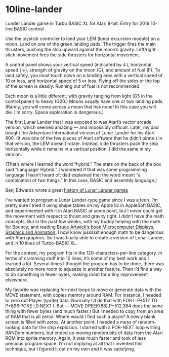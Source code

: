 # 10line-lander
Lunder Lander game in Turbo BASIC XL for Atari 8-bit. Entry for 2019 10-line BASIC contest

Use the joystick controller to land your LEM (lunar excursion module) on a moon. Land on one of the green landing pads. The trigger fires the main thrusters, pushing the ship upward against the moon’s gravity. Left/right stick movement fires the side thrusters for horizontal movement.

A control panel shows your vertical speed (indicated by ↓), horizontal speed (→), strength of gravity on the moon (G), and amount of fuel (F). To land safely, you must touch down on a landing area with a vertical speed of 10 or less, and horizontal speed of 5 or less. Flying off the sides or the top of the screen is deadly. Running out of fuel is not recommended.

Each moon is a little different, with gravity ranging from light (G5 in the control panel) to heavy (G20.) Moons usually have one or two landing pads. (Rarely, you will come across a moon that has none! In this case you will die. I’m sorry. Space exploration is dangerous.)

The first Lunar Lander that I was exposed to was Atari’s vector arcade version, which seemed amazing — and impossibly difficult. Later, my dad bought the Adventure International version of Lunar Lander for his Atari 800. (It was one of the few pieces of Atari software that he didn’t pirate.) In that version, the LEM doesn’t rotate. Instead, side thrusters push the ship horizontally while it remains in a vertical position. I did the same in my version.

(That’s where I learned the word “hybrid.” The stats on the back of the box said “Language: Hybrid.” I wondered if that was some programming language I hasn’t heard of; dad explained that the word meant “a combination of two things.” In this case, BASIC and assembly language.)

Benj Edwards wrote a great [history of Lunar Lander games](https://www.technologizer.com/2009/07/19/lunar-lander/)

I’ve wanted to program a Lunar Lander-type game since I was a teen. I’m pretty sure I tried it using shape tables on my Apple IIc in AppleSoft BASIC, and experimented with it in Atari BASIC at some point, but I never could get the movement with respect to thrust and gravity right. I didn’t have the math concepts. But in the past few weeks, with my buddy helping with the math for Bouncy; and reading [Bruce Artwick’s book Microcomputer Displays, Graphics and Animation,](https://amzn.to/2Sa5Dhd) I now know jussssst enough math to be dangerous with Atari graphics. So I was finally able to create a version of Lunar Lander, and in 10 lines of Turbo-BASIC XL.

For the contest, my program fits in the 120-characters-per-line category. In terms of cramming stuff into 10 lines, it’s some of my best work and I learned a lot. Several times I thought the program has to be done, there was absolutely no more room to squeeze in another feature. Then I’d find a way to do something in fewer bytes, making room for a tiny improvement elsewhere.

My favorite was replacing for-next loops to move or generate data with the MOVE statement, with copies memory around RAM. For instance, I needed to zero out Player (sprite) data. Normally I’d do that with FOR I=P+512 TO P+896:POKE I,0:NEXT I. But — MOVE DPEEK(88),P+512,384 does the same thing with fewer bytes (and much faster.) But I needed to copy from an area of RAM that is all zeros. Where would I find such a place? A newly blank screen is filled with zeros. At another point, I needed a mess of random-looking data for the ship explosion. I started with a FOR-NEXT loop writing RANDom numbers, but ended up moving random bits of data from the Atari ROM into sprite memory. Again, it was much faster and took of less precious program space.  I’m not implying at all that I invented this technique, but I figured it out on my own and it was satisfying.
